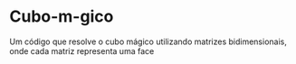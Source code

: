 # Cubo-m-gico
Um código que resolve o cubo mágico utilizando matrizes bidimensionais, onde cada matriz representa uma face
